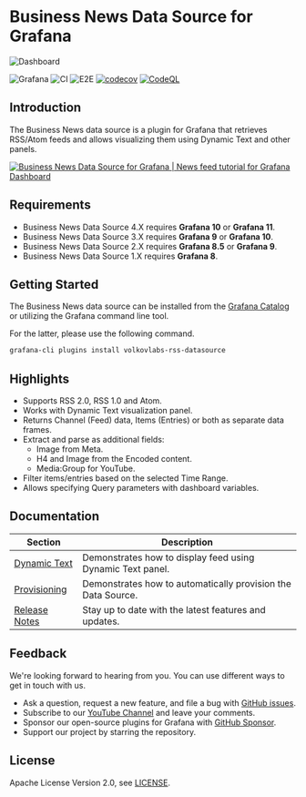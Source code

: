 # Business News Data Source for Grafana

![Dashboard](https://raw.githubusercontent.com/VolkovLabs/volkovlabs-rss-datasource/main/src/img/dashboard.png)

![Grafana](https://img.shields.io/badge/Grafana-10.3-orange)
![CI](https://github.com/volkovlabs/volkovlabs-rss-datasource/workflows/CI/badge.svg)
![E2E](https://github.com/volkovlabs/volkovlabs-rss-datasource/workflows/E2E/badge.svg)
[![codecov](https://codecov.io/gh/VolkovLabs/volkovlabs-rss-datasource/branch/main/graph/badge.svg?token=2W9VR0PG5N)](https://codecov.io/gh/VolkovLabs/volkovlabs-rss-datasource)
[![CodeQL](https://github.com/VolkovLabs/volkovlabs-rss-datasource/actions/workflows/codeql-analysis.yml/badge.svg)](https://github.com/VolkovLabs/volkovlabs-rss-datasource/actions/workflows/codeql-analysis.yml)

## Introduction

The Business News data source is a plugin for Grafana that retrieves RSS/Atom feeds and allows visualizing them using Dynamic Text and other panels.

[![Business News Data Source for Grafana | News feed tutorial for Grafana Dashboard](https://raw.githubusercontent.com/volkovlabs/volkovlabs-rss-datasource/main/img/video.png)](https://youtu.be/RAxqS2hpWkg)

## Requirements

- Business News Data Source 4.X requires **Grafana 10** or **Grafana 11**.
- Business News Data Source 3.X requires **Grafana 9** or **Grafana 10**.
- Business News Data Source 2.X requires **Grafana 8.5** or **Grafana 9**.
- Business News Data Source 1.X requires **Grafana 8**.

## Getting Started

The Business News data source can be installed from the [Grafana Catalog](https://grafana.com/grafana/plugins/volkovlabs-rss-datasource/) or utilizing the Grafana command line tool.

For the latter, please use the following command.

```bash
grafana-cli plugins install volkovlabs-rss-datasource
```

## Highlights

- Supports RSS 2.0, RSS 1.0 and Atom.
- Works with Dynamic Text visualization panel.
- Returns Channel (Feed) data, Items (Entries) or both as separate data frames.
- Extract and parse as additional fields:
  - Image from Meta.
  - H4 and Image from the Encoded content.
  - Media:Group for YouTube.
- Filter items/entries based on the selected Time Range.
- Allows specifying Query parameters with dashboard variables.

## Documentation

| Section                                                                               | Description                                                  |
| ------------------------------------------------------------------------------------- | ------------------------------------------------------------ |
| [Dynamic Text](https://volkovlabs.io/plugins/volkovlabs-rss-datasource/text/)         | Demonstrates how to display feed using Dynamic Text panel.   |
| [Provisioning](https://volkovlabs.io/plugins/volkovlabs-rss-datasource/provisioning/) | Demonstrates how to automatically provision the Data Source. |
| [Release Notes](https://volkovlabs.io/plugins/volkovlabs-rss-datasource/release/)     | Stay up to date with the latest features and updates.        |

## Feedback

We're looking forward to hearing from you. You can use different ways to get in touch with us.

- Ask a question, request a new feature, and file a bug with [GitHub issues](https://github.com/volkovlabs/volkovlabs-rss-datasource/issues).
- Subscribe to our [YouTube Channel](https://www.youtube.com/@volkovlabs) and leave your comments.
- Sponsor our open-source plugins for Grafana with [GitHub Sponsor](https://github.com/sponsors/VolkovLabs).
- Support our project by starring the repository.

## License

Apache License Version 2.0, see [LICENSE](https://github.com/volkovlabs/volkovlabs-rss-datasource/blob/main/LICENSE).

